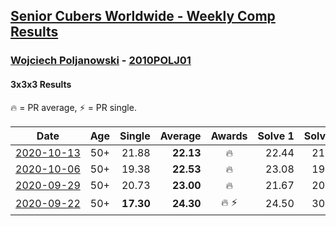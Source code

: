 <style>table {white-space: nowrap;}</style>
<link rel="stylesheet" type="text/css" href="/scw-comp/css/flags.css" />

## [Senior Cubers Worldwide - Weekly Comp Results](/scw-comp/results/)
### [Wojciech Poljanowski](README.md) - [2010POLJ01](https://www.worldcubeassociation.org/persons/2010POLJ01?event=333)
#### 3x3x3 Results

<span style="white-space: nowrap;">🔥 = PR average</span>, <span style="white-space: nowrap;">⚡ = PR single</span>.

| Date | Age | Single | Average | Awards | Solve 1 | Solve 2 | Solve 3 | Solve 4 | Solve 5 | Video |
| :--: | :--: | --: | --: | :--: | --: | --: | --: | --: | --: | :-- |
| [2020-10-13](../../results/2020-10-13/333.md) | 50+ | 21.88 | **22.13** | 🔥 | 22.44 | 21.88 | 21.90 | 22.04 | 22.66 | [Desktop](https://www.facebook.com/events/2855876438029747/permalink/2862232744060783) / [Mobile](https://m.facebook.com/events/2855876438029747?view=permalink&id=2862232744060783) |
| [2020-10-06](../../results/2020-10-06/333.md) | 50+ | 19.38 | **22.53** | 🔥 | 23.08 | 19.38 | 22.97 | 21.54 | 23.56 | [Desktop](https://www.facebook.com/events/2645965315652815/permalink/2649639541952059) / [Mobile](https://m.facebook.com/events/2645965315652815?view=permalink&id=2649639541952059) |
| [2020-09-29](../../results/2020-09-29/333.md) | 50+ | 20.73 | **23.00** | 🔥 | 21.67 | 20.73 | 28.26 | 23.23 | 24.11 | [Desktop](https://www.facebook.com/events/1202263490156156/permalink/1204015766647595) / [Mobile](https://m.facebook.com/events/1202263490156156?view=permalink&id=1204015766647595) |
| [2020-09-22](../../results/2020-09-22/333.md) | 50+ | **17.30** | **24.30** | 🔥 ⚡ | 24.50 | 30.78 | **17.30** | 26.12 | 22.28 | [Desktop](https://www.facebook.com/events/3404368289613252/permalink/3438416346208446) / [Mobile](https://m.facebook.com/events/3404368289613252?view=permalink&id=3438416346208446) |


<!-- Global site tag (gtag.js) - Google Analytics -->
<script async src="https://www.googletagmanager.com/gtag/js?id=UA-86348435-3"></script>
<script>window.dataLayer = window.dataLayer || []; function gtag() {dataLayer.push(arguments);} gtag('js', new Date()); gtag('config', 'UA-86348435-3');</script>

